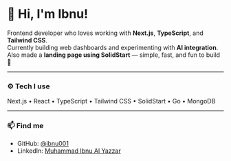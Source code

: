 # 👋 Hi, I'm Ibnu!

Frontend developer who loves working with **Next.js**, **TypeScript**, and **Tailwind CSS**.  
Currently building web dashboards and experimenting with **AI integration**.  
Also made a **landing page using SolidStart** — simple, fast, and fun to build 🚀

---

### ⚙️ Tech I use
Next.js • React • TypeScript • Tailwind CSS • SolidStart • Go • MongoDB

---

### 📫 Find me
- GitHub: [@ibnu001](https://github.com/ibnu001)
- LinkedIn: [Muhammad Ibnu Al Yazzar](https://www.linkedin.com/in/muhammadibnualyazzar/)
